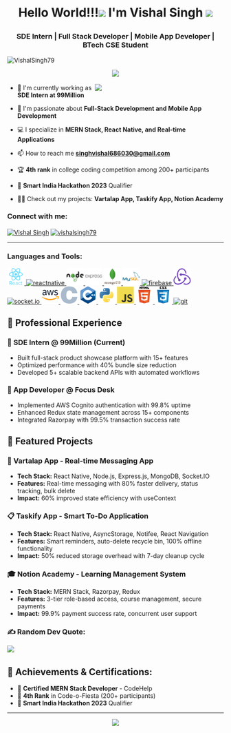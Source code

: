 # <p align="center">Hello World!!!<img src="https://c.tenor.com/EBmx3jdTXH0AAAAi/smiley-emoji.gif" width="35"> I'm Vishal Singh <img src="https://c.tenor.com/hdKETn79a68AAAAj/pacman.gif" width="40"></p>

<h3 align="center">SDE Intern | Full Stack Developer | Mobile App Developer | BTech CSE Student</h3>
<p align="left"> <img src="https://komarev.com/ghpvc/?username=VishalSingh79&label=Profile%20views&color=0e75b6&style=flat" alt="VishalSingh79" /> </p>

<p  align="center" ><img src="https://qrangers.com/wp-content/uploads/2021/07/Banner-Introduction-to-Coding.png"/></p>

<img align='right' src="https://media.giphy.com/media/M9gbBd9nbDrOTu1Mqx/giphy.gif" width="300">

- 🔭 I'm currently working as **SDE Intern at 99Million**

- 🌱 I'm passionate about **Full-Stack Development and Mobile App Development**

- 💻 I specialize in **MERN Stack, React Native, and Real-time Applications**

- 📫 How to reach me **singhvishal686030@gmail.com**

- 🏆 **4th rank** in college coding competition among 200+ participants

- 🎯 **Smart India Hackathon 2023** Qualifier

- 👨‍💻 Check out my projects: **Vartalap App, Taskify App, Notion Academy**

<h3 align="left">Connect with me:</h3>
<p align="left">
<a href="https://linkedin.com/in/vishalsingh79" target="_blank"><img align="center" src="https://raw.githubusercontent.com/rahuldkjain/github-profile-readme-generator/master/src/images/icons/Social/linked-in-alt.svg" alt="Vishal Singh" height="30" width="40" /></a>
<a href="[https://leetcode.com/vishalsingh79](https://leetcode.com/u/Vishal_Singh79/)" target="_blank"><img align="center" src="https://raw.githubusercontent.com/rahuldkjain/github-profile-readme-generator/master/src/images/icons/Social/leet-code.svg" alt="vishalsingh79" height="30" width="40" /></a>
</p>

<hr>

<h3 align="left">Languages and Tools:</h3>
<p align="left"> 
<a href="https://reactjs.org/" target="_blank" rel="noreferrer"> <img src="https://raw.githubusercontent.com/devicons/devicon/master/icons/react/react-original-wordmark.svg" alt="react" width="40" height="40"/> </a>
<a href="https://reactnative.dev/" target="_blank" rel="noreferrer"> <img src="https://reactnative.dev/img/header_logo.svg" alt="reactnative" width="40" height="40"/> </a>
<a href="https://nodejs.org" target="_blank" rel="noreferrer"> <img src="https://raw.githubusercontent.com/devicons/devicon/master/icons/nodejs/nodejs-original-wordmark.svg" alt="nodejs" width="40" height="40"/> </a>
<a href="https://expressjs.com" target="_blank" rel="noreferrer"> <img src="https://raw.githubusercontent.com/devicons/devicon/master/icons/express/express-original-wordmark.svg" alt="express" width="40" height="40"/> </a>
<a href="https://www.mongodb.com/" target="_blank" rel="noreferrer"> <img src="https://raw.githubusercontent.com/devicons/devicon/master/icons/mongodb/mongodb-original-wordmark.svg" alt="mongodb" width="40" height="40"/> </a>
<a href="https://www.mysql.com/" target="_blank" rel="noreferrer"> <img src="https://raw.githubusercontent.com/devicons/devicon/master/icons/mysql/mysql-original-wordmark.svg" alt="mysql" width="40" height="40"/> </a>
<a href="https://firebase.google.com/" target="_blank" rel="noreferrer"> <img src="https://www.vectorlogo.zone/logos/firebase/firebase-icon.svg" alt="firebase" width="40" height="40"/> </a>
<a href="https://redux.js.org" target="_blank" rel="noreferrer"> <img src="https://raw.githubusercontent.com/devicons/devicon/master/icons/redux/redux-original.svg" alt="redux" width="40" height="40"/> </a>
<a href="https://socket.io" target="_blank" rel="noreferrer"> <img src="https://socket.io/images/logo.svg" alt="socket.io" width="40" height="40"/> </a>
<a href="https://aws.amazon.com" target="_blank" rel="noreferrer"> <img src="https://raw.githubusercontent.com/devicons/devicon/master/icons/amazonwebservices/amazonwebservices-original-wordmark.svg" alt="aws" width="40" height="40"/> </a>
<a href="https://www.cprogramming.com/" target="_blank" rel="noreferrer"> <img src="https://raw.githubusercontent.com/devicons/devicon/master/icons/c/c-original.svg" alt="c" width="40" height="40"/> </a>
<a href="https://www.w3schools.com/cpp/" target="_blank" rel="noreferrer"> <img src="https://raw.githubusercontent.com/devicons/devicon/master/icons/cplusplus/cplusplus-original.svg" alt="cplusplus" width="40" height="40"/> </a>
<a href="https://www.python.org" target="_blank" rel="noreferrer"> <img src="https://raw.githubusercontent.com/devicons/devicon/master/icons/python/python-original.svg" alt="python" width="40" height="40"/> </a>
<a href="https://developer.mozilla.org/en-US/docs/Web/JavaScript" target="_blank" rel="noreferrer"> <img src="https://raw.githubusercontent.com/devicons/devicon/master/icons/javascript/javascript-original.svg" alt="javascript" width="40" height="40"/> </a>
<a href="https://www.w3.org/html/" target="_blank" rel="noreferrer"> <img src="https://raw.githubusercontent.com/devicons/devicon/master/icons/html5/html5-original-wordmark.svg" alt="html5" width="40" height="40"/> </a>
<a href="https://www.w3schools.com/css/" target="_blank" rel="noreferrer"> <img src="https://raw.githubusercontent.com/devicons/devicon/master/icons/css3/css3-original-wordmark.svg" alt="css3" width="40" height="40"/> </a>
<a href="https://git-scm.com/" target="_blank" rel="noreferrer"> <img src="https://www.vectorlogo.zone/logos/git-scm/git-scm-icon.svg" alt="git" width="40" height="40"/> </a>
</p>


## 💼 Professional Experience

### 🔹 SDE Intern @ 99Million (Current)
- Built full-stack product showcase platform with 15+ features
- Optimized performance with 40% bundle size reduction
- Developed 5+ scalable backend APIs with automated workflows

### 🔹 App Developer @ Focus Desk  
- Implemented AWS Cognito authentication with 99.8% uptime
- Enhanced Redux state management across 15+ components
- Integrated Razorpay with 99.5% transaction success rate



## 🚀 Featured Projects

### 📱 Vartalap App - Real-time Messaging App
- **Tech Stack:** React Native, Node.js, Express.js, MongoDB, Socket.IO
- **Features:** Real-time messaging with 80% faster delivery, status tracking, bulk delete
- **Impact:** 60% improved state efficiency with useContext

### 📋 Taskify App - Smart To-Do Application  
- **Tech Stack:** React Native, AsyncStorage, Notifee, React Navigation
- **Features:** Smart reminders, auto-delete recycle bin, 100% offline functionality
- **Impact:** 50% reduced storage overhead with 7-day cleanup cycle

### 🎓 Notion Academy - Learning Management System
- **Tech Stack:** MERN Stack, Razorpay, Redux
- **Features:** 3-tier role-based access, course management, secure payments
- **Impact:** 99.9% payment success rate, concurrent user support


### ✍️ Random Dev Quote:
![](https://quotes-github-readme.vercel.app/api?type=horizontal&theme=radical)

## 🎯 Achievements & Certifications:
- 🏅 **Certified MERN Stack Developer** - CodeHelp
- 🥉 **4th Rank** in Code-o-Fiesta (200+ participants)  
- 🚀 **Smart India Hackathon 2023** Qualifier

---

<p align="center">
  <img src="https://capsule-render.vercel.app/api?type=waving&color=gradient&height=60&section=footer"/>
</p>
